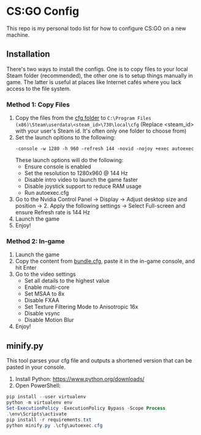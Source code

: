 # CS:GO Config

This repo is my personal todo list for how to configure CS:GO on a new machine.

## Installation

There's two ways to install the configs.
One is to copy files to your local Steam folder (recommended), the other one is to setup things manually in game.
The latter is useful at places like Internet cafés where you lack access to the file system.

### Method 1: Copy Files
1. Copy the files from the [cfg folder](cfg) to `C:\Program Files (x86)\Steam\userdata\<steam_id>\730\local\cfg`
  (Replace <steam_id> with your user's Steam id. It's often only one folder to choose from)
2. Set the launch opitions to the following:
   ```
   -console -w 1280 -h 960 -refresh 144 -novid -nojoy +exec autoexec
   ```
   These launch options will do the following:
      * Ensure console is enabled
      * Set the resolution to 1280x960 @ 144 Hz
      * Disable intro video to launch the game faster
      * Disable joystick support to reduce RAM usage
      * Run autoexec.cfg
3. Go to the Nvidia Control Panel -> Display -> Adjust desktop size and position -> 2. Apply the following settings -> Select Full-screen and ensure Refresh rate is 144 Hz
4. Launch the game
5. Enjoy!

### Method 2: In-game

1. Launch the game
2. Copy the content from [bundle.cfg](bundle.cfg), paste it in the in-game console, and hit Enter
3. Go to the video settings
   * Set all details to the highest value
   * Enable multi-core
   * Set MSAA to 8x
   * Disable FXAA
   * Set Texture Filtering Mode to Anisotropic 16x
   * Disable vsync
   * Disable Motion Blur
4. Enjoy!

## minify.py

This tool parses your cfg file and outputs a shortened version that can be pasted in your console.

1. Install Python: https://www.python.org/downloads/
2. Open PowerShell:

```powershell
pip install --user virtualenv
python -m virtualenv env
Set-ExecutionPolicy -ExecutionPolicy Bypass -Scope Process
.\env\Scripts\activate
pip install -r requirements.txt
python minify.py .\cfg\autoexec.cfg
```
